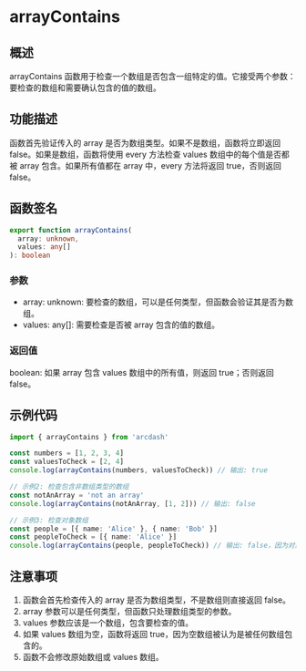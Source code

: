 # arrayContains

## 概述
arrayContains 函数用于检查一个数组是否包含一组特定的值。它接受两个参数：要检查的数组和需要确认包含的值的数组。

## 功能描述
函数首先验证传入的 array 是否为数组类型。如果不是数组，函数将立即返回 false。如果是数组，函数将使用 every 方法检查 values 数组中的每个值是否都被 array 包含。如果所有值都在 array 中，every 方法将返回 true，否则返回 false。

## 函数签名
```typescript
export function arrayContains(
  array: unknown,
  values: any[]
): boolean
```

### 参数
- array: unknown: 要检查的数组，可以是任何类型，但函数会验证其是否为数组。
- values: any[]: 需要检查是否被 array 包含的值的数组。

### 返回值
boolean: 如果 array 包含 values 数组中的所有值，则返回 true；否则返回 false。

## 示例代码
```typescript
import { arrayContains } from 'arcdash'

const numbers = [1, 2, 3, 4]
const valuesToCheck = [2, 4]
console.log(arrayContains(numbers, valuesToCheck)) // 输出: true

// 示例2: 检查包含非数组类型的数组
const notAnArray = 'not an array'
console.log(arrayContains(notAnArray, [1, 2])) // 输出: false

// 示例3: 检查对象数组
const people = [{ name: 'Alice' }, { name: 'Bob' }]
const peopleToCheck = [{ name: 'Alice' }]
console.log(arrayContains(people, peopleToCheck)) // 输出: false，因为对象的比较是引用比较
```

## 注意事项
1. 函数会首先检查传入的 array 是否为数组类型，不是数组则直接返回 false。
2. array 参数可以是任何类型，但函数只处理数组类型的参数。
3. values 参数应该是一个数组，包含要检查的值。
4. 如果 values 数组为空，函数将返回 true，因为空数组被认为是被任何数组包含的。
5. 函数不会修改原始数组或 values 数组。
